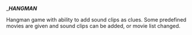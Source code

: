 ______HANGMAN_____

Hangman game with ability to add sound clips as clues.
Some predefined movies are given and sound clips can be added, 
or movie list changed.
